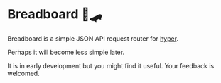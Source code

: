 # Breadboard 🍞🛹

Breadboard is a simple JSON API request router for [hyper](https://crates.io/crates/hyper).

Perhaps it will become less simple later.

It is in early development but you might find it useful. Your feedback is welcomed.
